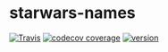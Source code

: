 # starwars-names

[![Travis](https://img.shields.io/travis/leveille/starwars-names.svg?style=flat-square)](https://travis-ci.org/leveille/starwars-names)
[![codecov coverage](https://img.shields.io/codecov/c/github/leveille/starwars-names.svg?style=flat-square)](https://codecov.io/github/leveille/starwars-names)
[![version](https://img.shields.io/npm/v/leveille-names.svg?style=flat-square)](https://www.npmjs.com/package/leveille-names)
